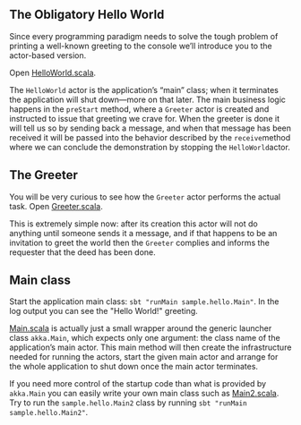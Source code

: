 ## The Obligatory Hello World

Since every programming paradigm needs to solve the tough problem of printing a well-known greeting to the console we’ll introduce you to the actor-based version.

Open [HelloWorld.scala](src/main/scala/sample/hello/HelloWorld.scala).

The `HelloWorld` actor is the application’s “main” class; when it terminates the application will shut down—more on that later. The main business logic happens in the `preStart` method, where a `Greeter` actor is created and instructed to issue that greeting we crave for. When the greeter is done it will tell us so by sending back a message, and when that message has been received it will be passed into the behavior described by the `receive`method where we can conclude the demonstration by stopping the `HelloWorld`actor.

## The Greeter

You will be very curious to see how the `Greeter` actor performs the actual task. Open [Greeter.scala](src/main/scala/sample/hello/Greeter.scala).

This is extremely simple now: after its creation this actor will not do anything until someone sends it a message, and if that happens to be an invitation to greet the world then the `Greeter` complies and informs the requester that the deed has been done.

## Main class

Start the application main class: `sbt "runMain sample.hello.Main"`. In the log output you can see the "Hello World!" greeting.

[Main.scala](src/main/scala/sample/hello/Main.scala) is actually just a small wrapper around the generic launcher class `akka.Main`, which expects only one argument: the class name of the application’s main actor. This main method will then create the infrastructure needed for running the actors, start the given main actor and arrange for the whole application to shut down once the main actor terminates.

If you need more control of the startup code than what is provided by `akka.Main` you can easily write your own main class such as [Main2.scala](src/main/scala/sample/hello/Main.scala). Try to run the `sample.hello.Main2` class by running `sbt "runMain sample.hello.Main2"`.

